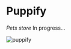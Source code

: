 
<h1>Puppify</h1>
<i>Pets store</i>
In progress...



![puppify](https://user-images.githubusercontent.com/81996794/182487258-0fedf8cf-67a9-4fbc-a85d-10e3d284f943.PNG)
